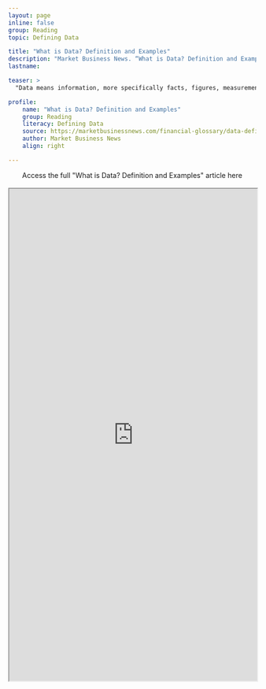 ```yaml
---
layout: page
inline: false
group: Reading
topic: Defining Data

title: "What is Data? Definition and Examples"
description: "Market Business News. “What is Data? Definition and Examples.” Marketbusinessnews.com, n.d. https://marketbusinessnews.com/financial-glossary/data-definitio/. Accessed 6 June 2023."
lastname: 

teaser: >
  "Data means information, more specifically facts, figures, measurements and amounts that we gather for analysis or reference. The term’s meaning also includes descriptive information about things, plants, animals, and people. We collect and store data typically through observation."

profile:
    name: "What is Data? Definition and Examples"
    group: Reading
    literacy: Defining Data
    source: https://marketbusinessnews.com/financial-glossary/data-definitio/
    author: Market Business News
    align: right

---
```


<link rel="stylesheet" href="https://cdn.jsdelivr.net/npm/@shoelace-style/shoelace@2.5.2/cdn/themes/light.css" />
<script type="module" src="https://cdn.jsdelivr.net/npm/@shoelace-style/shoelace@2.5.2/cdn/shoelace.js" ></script>

<div>
  <center>
  <sl-button-group label="Alignment">
  <sl-button href="https://marketbusinessnews.com/financial-glossary/data-definitio/">Access the full "What is Data? Definition and Examples" article here</sl-button>
  </sl-button-group>
</center>
</div>

<br>

<iframe width="100%" height="1000" src="https://marketbusinessnews.com/financial-glossary/data-definitio/" allowfullscreen>iFrame HERE</iframe>
